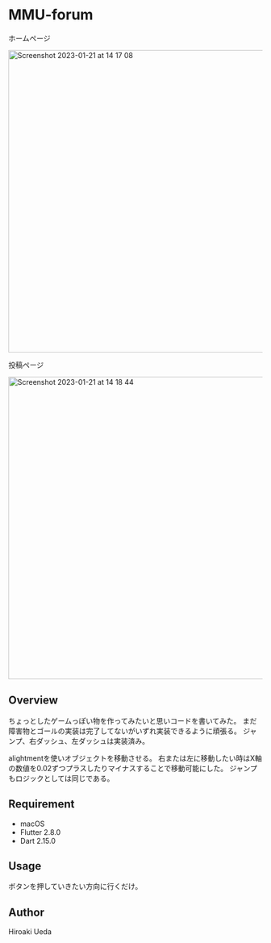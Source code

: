 # MMU-forum

<p>ホームページ</p>
<img width="600" alt="Screenshot 2023-01-21 at 14 17 08" src="https://user-images.githubusercontent.com/76618285/213846488-01209819-9485-42ac-9d0c-3b6712293a6d.png">

<p>投稿ページ</p>
<img width="600" alt="Screenshot 2023-01-21 at 14 18 44" src="https://user-images.githubusercontent.com/76618285/213846542-65f4a7eb-18b3-4e7d-a483-348e6cb264f1.png">

## Overview
ちょっとしたゲームっぽい物を作ってみたいと思いコードを書いてみた。
まだ障害物とゴールの実装は完了してないがいずれ実装できるように頑張る。
ジャンプ、右ダッシュ、左ダッシュは実装済み。

alightmentを使いオブジェクトを移動させる。
右または左に移動したい時はX軸の数値を0.02ずつプラスしたりマイナスすることで移動可能にした。
ジャンプもロジックとしては同じである。

## Requirement
- macOS
- Flutter 2.8.0
- Dart 2.15.0

## Usage
ボタンを押していきたい方向に行くだけ。

## Author
Hiroaki Ueda
